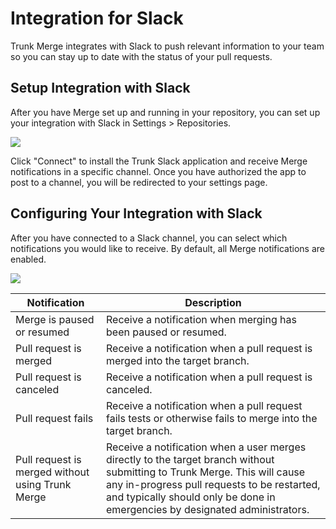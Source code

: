 # Integration for Slack

Trunk Merge integrates with Slack to push relevant information to your team so you can stay up to date with the status of your pull requests.

## Setup Integration with Slack

After you have Merge set up and running in your repository, you can set up your integration with Slack in Settings > Repositories.

![](https://files.readme.io/9fd48c3-Screen\_Shot\_2022-09-13\_at\_2.19.48\_PM.png)

Click "Connect" to install the Trunk Slack application and receive Merge notifications in a specific channel. Once you have authorized the app to post to a channel, you will be redirected to your settings page.

## Configuring Your Integration with Slack

After you have connected to a Slack channel, you can select which notifications you would like to receive. By default, all Merge notifications are enabled.

![](https://files.readme.io/8171abe-Screen\_Shot\_2022-09-13\_at\_2.47.00\_PM.png)

| Notification                                     | Description                                                                                                                                                                                                                                              |
| ------------------------------------------------ | -------------------------------------------------------------------------------------------------------------------------------------------------------------------------------------------------------------------------------------------------------- |
| Merge is paused or resumed                       | Receive a notification when merging has been paused or resumed.                                                                                                                                                                                          |
| Pull request is merged                           | Receive a notification when a pull request is merged into the target branch.                                                                                                                                                                             |
| Pull request is canceled                         | Receive a notification when a pull request is canceled.                                                                                                                                                                                                  |
| Pull request fails                               | Receive a notification when a pull request fails tests or otherwise fails to merge into the target branch.                                                                                                                                               |
| Pull request is merged without using Trunk Merge | Receive a notification when a user merges directly to the target branch without submitting to Trunk Merge. This will cause any in-progress pull requests to be restarted, and typically should only be done in emergencies by designated administrators. |
